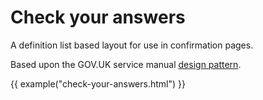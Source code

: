 # Check your answers 

A definition list based layout for use in confirmation pages.

Based upon the GOV.UK service manual [design pattern](https://www.gov.uk/service-manual/design/check-your-answers-pages).

{{ example("check-your-answers.html") }}
